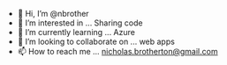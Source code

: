 - 👋 Hi, I’m @nbrother
- 👀 I’m interested in ... Sharing code
- 🌱 I’m currently learning ... Azure
- 💞️ I’m looking to collaborate on ... web apps
- 📫 How to reach me ... nicholas.brotherton@gmail.com

<!---
nbrother/nbrother is a ✨ special ✨ repository because its `README.md` (this file) appears on your GitHub profile.
You can click the Preview link to take a look at your changes.
--->
